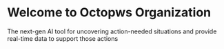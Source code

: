 # Welcome to Octopws Organization

The next-gen AI tool for uncovering action-needed situations and provide real-time data to support those actions
